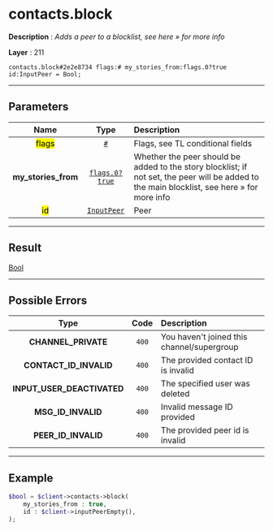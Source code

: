 # contacts.block

**Description** : *Adds a peer to a blocklist, see here » for more info*

**Layer** : 211

```tl
contacts.block#2e2e8734 flags:# my_stories_from:flags.0?true id:InputPeer = Bool;
```

---

## Parameters

| Name | Type | Description |
| :---: | :---: | :--- |
| <mark>flags</mark> | [`#`](type/#) | Flags, see TL conditional fields |
| **my_stories_from** | [`flags.0?true`](type/true) | Whether the peer should be added to the story blocklist; if not set, the peer will be added to the main blocklist, see here » for more info |
| <mark>id</mark> | [`InputPeer`](type/InputPeer) | Peer |

---

## Result

[Bool](type/Bool)

---

## Possible Errors

| Type | Code | Description |
| :---: | :---: | :--- |
| **CHANNEL_PRIVATE** | `400` | You haven't joined this channel/supergroup |
| **CONTACT_ID_INVALID** | `400` | The provided contact ID is invalid |
| **INPUT_USER_DEACTIVATED** | `400` | The specified user was deleted |
| **MSG_ID_INVALID** | `400` | Invalid message ID provided |
| **PEER_ID_INVALID** | `400` | The provided peer id is invalid |

---

## Example

```php
$bool = $client->contacts->block(
	my_stories_from : true,
	id : $client->inputPeerEmpty(),
);
```